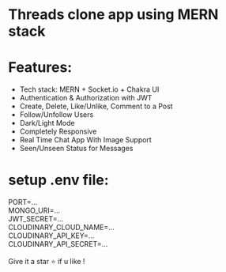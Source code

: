 # Threads clone app using MERN stack

# Features:

* Tech stack: MERN + Socket.io + Chakra UI
*  Authentication & Authorization with JWT
* Create, Delete, Like/Unlike, Comment to a Post
* Follow/Unfollow Users
* Dark/Light Mode
* Completely Responsive
* Real Time Chat App With Image Support
* Seen/Unseen Status for Messages

# setup .env file:
PORT=... \
MONGO_URI=... \
JWT_SECRET=... \
CLOUDINARY_CLOUD_NAME=... \
CLOUDINARY_API_KEY=... \
CLOUDINARY_API_SECRET=... \
\
Give it a star ⭐ if u like !
